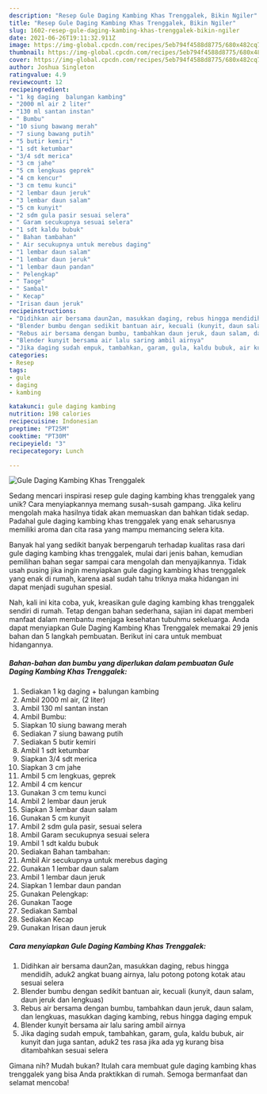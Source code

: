 ```yaml
---
description: "Resep Gule Daging Kambing Khas Trenggalek, Bikin Ngiler"
title: "Resep Gule Daging Kambing Khas Trenggalek, Bikin Ngiler"
slug: 1602-resep-gule-daging-kambing-khas-trenggalek-bikin-ngiler
date: 2021-06-26T19:11:32.911Z
image: https://img-global.cpcdn.com/recipes/5eb794f4588d8775/680x482cq70/gule-daging-kambing-khas-trenggalek-foto-resep-utama.jpg
thumbnail: https://img-global.cpcdn.com/recipes/5eb794f4588d8775/680x482cq70/gule-daging-kambing-khas-trenggalek-foto-resep-utama.jpg
cover: https://img-global.cpcdn.com/recipes/5eb794f4588d8775/680x482cq70/gule-daging-kambing-khas-trenggalek-foto-resep-utama.jpg
author: Joshua Singleton
ratingvalue: 4.9
reviewcount: 12
recipeingredient:
- "1 kg daging  balungan kambing"
- "2000 ml air 2 liter"
- "130 ml santan instan"
- " Bumbu"
- "10 siung bawang merah"
- "7 siung bawang putih"
- "5 butir kemiri"
- "1 sdt ketumbar"
- "3/4 sdt merica"
- "3 cm jahe"
- "5 cm lengkuas geprek"
- "4 cm kencur"
- "3 cm temu kunci"
- "2 lembar daun jeruk"
- "3 lembar daun salam"
- "5 cm kunyit"
- "2 sdm gula pasir sesuai selera"
- " Garam secukupnya sesuai selera"
- "1 sdt kaldu bubuk"
- " Bahan tambahan"
- " Air secukupnya untuk merebus daging"
- "1 lembar daun salam"
- "1 lembar daun jeruk"
- "1 lembar daun pandan"
- " Pelengkap"
- " Taoge"
- " Sambal"
- " Kecap"
- "Irisan daun jeruk"
recipeinstructions:
- "Didihkan air bersama daun2an, masukkan daging, rebus hingga mendidih, aduk2 angkat buang airnya, lalu potong potong kotak atau sesuai selera"
- "Blender bumbu dengan sedikit bantuan air, kecuali (kunyit, daun salam, daun jeruk dan lengkuas)"
- "Rebus air bersama dengan bumbu, tambahkan daun jeruk, daun salam, dan lengkuas, masukkan daging kambing, rebus hingga daging empuk"
- "Blender kunyit bersama air lalu saring ambil airnya"
- "Jika daging sudah empuk, tambahkan, garam, gula, kaldu bubuk, air kunyit dan juga santan, aduk2 tes rasa jika ada yg kurang bisa ditambahkan sesuai selera"
categories:
- Resep
tags:
- gule
- daging
- kambing

katakunci: gule daging kambing 
nutrition: 198 calories
recipecuisine: Indonesian
preptime: "PT25M"
cooktime: "PT30M"
recipeyield: "3"
recipecategory: Lunch

---
```



![Gule Daging Kambing Khas Trenggalek](https://img-global.cpcdn.com/recipes/5eb794f4588d8775/680x482cq70/gule-daging-kambing-khas-trenggalek-foto-resep-utama.jpg)

Sedang mencari inspirasi resep gule daging kambing khas trenggalek yang unik? Cara menyiapkannya memang susah-susah gampang. Jika keliru mengolah maka hasilnya tidak akan memuaskan dan bahkan tidak sedap. Padahal gule daging kambing khas trenggalek yang enak seharusnya memiliki aroma dan cita rasa yang mampu memancing selera kita.



Banyak hal yang sedikit banyak berpengaruh terhadap kualitas rasa dari gule daging kambing khas trenggalek, mulai dari jenis bahan, kemudian pemilihan bahan segar sampai cara mengolah dan menyajikannya. Tidak usah pusing jika ingin menyiapkan gule daging kambing khas trenggalek yang enak di rumah, karena asal sudah tahu triknya maka hidangan ini dapat menjadi suguhan spesial.


Nah, kali ini kita coba, yuk, kreasikan gule daging kambing khas trenggalek sendiri di rumah. Tetap dengan bahan sederhana, sajian ini dapat memberi manfaat dalam membantu menjaga kesehatan tubuhmu sekeluarga. Anda dapat menyiapkan Gule Daging Kambing Khas Trenggalek memakai 29 jenis bahan dan 5 langkah pembuatan. Berikut ini cara untuk membuat hidangannya.

<!--inarticleads1-->

##### Bahan-bahan dan bumbu yang diperlukan dalam pembuatan Gule Daging Kambing Khas Trenggalek:

1. Sediakan 1 kg daging + balungan kambing
1. Ambil 2000 ml air, (2 liter)
1. Ambil 130 ml santan instan
1. Ambil  Bumbu:
1. Siapkan 10 siung bawang merah
1. Sediakan 7 siung bawang putih
1. Sediakan 5 butir kemiri
1. Ambil 1 sdt ketumbar
1. Siapkan 3/4 sdt merica
1. Siapkan 3 cm jahe
1. Ambil 5 cm lengkuas, geprek
1. Ambil 4 cm kencur
1. Gunakan 3 cm temu kunci
1. Ambil 2 lembar daun jeruk
1. Siapkan 3 lembar daun salam
1. Gunakan 5 cm kunyit
1. Ambil 2 sdm gula pasir, sesuai selera
1. Ambil  Garam secukupnya sesuai selera
1. Ambil 1 sdt kaldu bubuk
1. Sediakan  Bahan tambahan:
1. Ambil  Air secukupnya untuk merebus daging
1. Gunakan 1 lembar daun salam
1. Ambil 1 lembar daun jeruk
1. Siapkan 1 lembar daun pandan
1. Gunakan  Pelengkap:
1. Gunakan  Taoge
1. Sediakan  Sambal
1. Sediakan  Kecap
1. Gunakan Irisan daun jeruk




<!--inarticleads2-->

##### Cara menyiapkan Gule Daging Kambing Khas Trenggalek:

1. Didihkan air bersama daun2an, masukkan daging, rebus hingga mendidih, aduk2 angkat buang airnya, lalu potong potong kotak atau sesuai selera
1. Blender bumbu dengan sedikit bantuan air, kecuali (kunyit, daun salam, daun jeruk dan lengkuas)
1. Rebus air bersama dengan bumbu, tambahkan daun jeruk, daun salam, dan lengkuas, masukkan daging kambing, rebus hingga daging empuk
1. Blender kunyit bersama air lalu saring ambil airnya
1. Jika daging sudah empuk, tambahkan, garam, gula, kaldu bubuk, air kunyit dan juga santan, aduk2 tes rasa jika ada yg kurang bisa ditambahkan sesuai selera




Gimana nih? Mudah bukan? Itulah cara membuat gule daging kambing khas trenggalek yang bisa Anda praktikkan di rumah. Semoga bermanfaat dan selamat mencoba!
